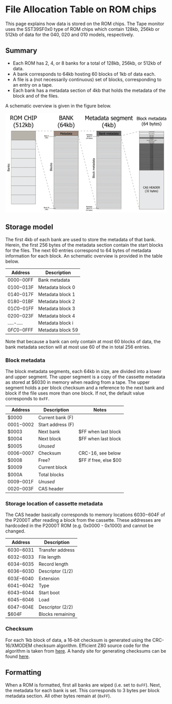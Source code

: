 # File Allocation Table on ROM chips

This page explains how data is stored on the ROM chips. The Tape monitor uses
the SST39SF0x0 type of ROM chips which contain 128kb, 256kb or 512kb of data
for the 040, 020 and 010 models, respectively.

## Summary

* Each ROM has 2, 4, or 8 banks for a total of 128kb, 256kb, or 512kb of data.
* A bank corresponds to 64kb hosting 60 blocks of 1kb of data each.
* A file is a (not necessarily continuous) set of blocks, corresponding to
  an entry on a tape.
* Each bank has a metadata section of 4kb that holds the metadata of the block
  and of the files.

A schematic overview is given in the figure below.

![Overview storage model](img/p2000t-tapemonitor-romfat.png)

## Storage model

The first 4kb of each bank are used to store the metadata of that bank. Herein,
the first 256 bytes of the metadata section contain the start blocks for the
files. The next 60 entries correspond to 64 bytes of metadata information for
each block. An schematic overview is provided in the table below.

|   Address   | Description       |
|-------------|-------------------|
| $0000-$00FF | Bank metadata     |
| $0100-$013F | Metadata block 0  |
| $0140-$017F | Metadata block 1  |
| $0180-$01BF | Metadata block 2  |
| $01C0-$01FF | Metadata block 3  |
| $0200-$023F | Metadata block 4  |
| .....-..... | Metadata block i  |
| $0FC0-$0FFF | Metadata block 59 |

Note that because a bank can only contain at most 60 blocks of data, the bank
metadata section will at most use 60 of the in total 256 entries.

### Block metadata

The block metadata segments, each 64kb in size, are divided into a lower and
upper segment. The upper segment is a copy of the cassette metadata as stored
at $6030 in memory when reading from a tape. The upper segment holds a
per block checksum and a reference to the next bank and block if the file
uses more than one block. If not, the default value corresponds to `0xFF`.

|   Address   | Description        |         Notes            |
|-------------|--------------------|--------------------------|
|       $0000 | Current bank  (F)  |                          |
| $0001-$0002 | Start address (F)  |                          |
|       $0003 | Next bank          | $FF when last block      |
| $0004       | Next block         | $FF when last block      |
| $0005       | *Unused*           |                          |
| $0006-$0007 | Checksum           | CRC-16, see below        |
|       $0008 | Free?              | $FF if free, else $00    |
|       $0009 | Current block      |                          |
|       $000A | Total blocks       |                          |
| $0009-$001F | *Unused*           |                          |
| $0020-$003F | CAS header         |                          |

### Storage location of cassette metadata

The CAS header basically corresponds to memory locations $6030-$604F of the
P2000T after reading a block from the cassette. These addresses are hardcoded 
in the P2000T ROM (e.g. 0x0000 - 0x1000) and cannot be changed.

|   Address   | Description      |
|-------------|------------------|
| $6030-$6031 | Transfer address |
| $6032-$6033 | File length      |
| $6034-$6035 | Record length    |
| $6036-$603D | Descriptor (1/2) |
| $603E-$6040 | Extension        |
| $6041-$6042 | Type             |
| $6043-$6044 | Start boot       |
| $6045-$6046 | Load             |
| $6047-$604E | Descriptor (2/2) |
|       $604F | Blocks remaining |

### Checksum

For each 1kb block of data, a 16-bit checksum is generated using the 
CRC-16/XMODEM checksum algorithm. Efficient Z80 source code for the algorithm 
is taken from [here](https://mdfs.net/Info/Comp/Comms/CRC16.htm).
A handy site for generating checksums can be found [here](https://crccalc.com/).

## Formatting

When a ROM is formatted, first all banks are wiped (i.e. set to `0xFF`). Next,
the metadata for each bank is set. This corresponds to 3 bytes per block metadata
section. All other bytes remain at (`0xFF`).